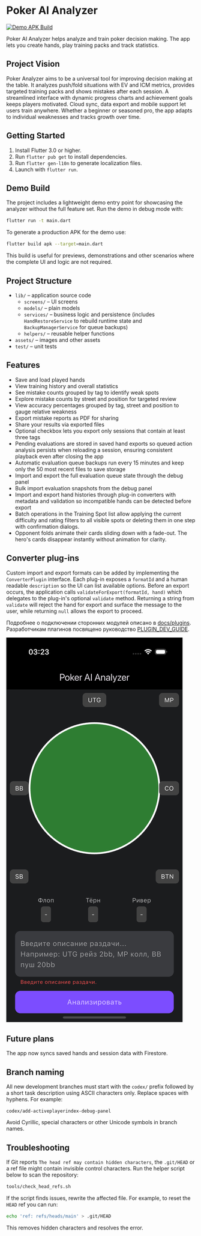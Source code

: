 # Poker AI Analyzer
<!-- 30/40 (Advanced Insights) -->

[![Demo APK Build](https://github.com/ClubBoss/Poker_Analyzer/actions/workflows/demo_build.yml/badge.svg)](https://github.com/ClubBoss/Poker_Analyzer/actions/workflows/demo_build.yml)

Poker AI Analyzer helps analyze and train poker decision making. The app lets you create hands, play training packs and track statistics.

## Project Vision

Poker Analyzer aims to be a universal tool for improving decision making at the table. It analyzes push/fold situations with EV and ICM metrics, provides targeted training packs and shows mistakes after each session. A streamlined interface with dynamic progress charts and achievement goals keeps players motivated. Cloud sync, data export and mobile support let users train anywhere. Whether a beginner or seasoned pro, the app adapts to individual weaknesses and tracks growth over time.


## Getting Started

1. Install Flutter 3.0 or higher.
2. Run `flutter pub get` to install dependencies.
3. Run `flutter gen-l10n` to generate localization files.
4. Launch with `flutter run`.

## Demo Build

The project includes a lightweight demo entry point for showcasing the
analyzer without the full feature set. Run the demo in debug mode with:

```bash
flutter run -t main.dart
```

To generate a production APK for the demo use:

```bash
flutter build apk --target=main.dart
```

This build is useful for previews, demonstrations and other scenarios
where the complete UI and logic are not required.

## Project Structure

- `lib/` – application source code
  - `screens/` – UI screens
  - `models/` – plain models
  - `services/` – business logic and persistence (includes `HandRestoreService` to rebuild runtime state and `BackupManagerService` for queue backups)
  - `helpers/` – reusable helper functions
- `assets/` – images and other assets
- `test/` – unit tests

## Features

- Save and load played hands
- View training history and overall statistics
- See mistake counts grouped by tag to identify weak spots
- Explore mistake counts by street and position for targeted review
- View accuracy percentages grouped by tag, street and position to gauge relative weakness
- Export mistake reports as PDF for sharing
- Share your results via exported files
- Optional checkbox lets you export only sessions that contain at least three tags
- Pending evaluations are stored in saved hand exports so queued
  action analysis persists when reloading a session, ensuring consistent
  playback even after closing the app
- Automatic evaluation queue backups run every 15 minutes and keep only
  the 50 most recent files to save storage
- Import and export the full evaluation queue state through the debug panel
- Bulk import evaluation snapshots from the debug panel
- Import and export hand histories through plug-in converters
  with metadata and validation so incompatible hands can be
  detected before export
- Batch operations in the Training Spot list allow applying the current
  difficulty and rating filters to all visible spots or deleting them in
  one step with confirmation dialogs.
- Opponent folds animate their cards sliding down with a fade-out. The hero's
  cards disappear instantly without animation for clarity.


## Converter plug-ins

Custom import and export formats can be added by implementing the
`ConverterPlugin` interface. Each plug-in exposes a `formatId` and a
human readable `description` so the UI can list available options. Before an
export occurs, the application calls `validateForExport(formatId, hand)` which
delegates to the plug-in's optional `validate` method. Returning a string from
`validate` will reject the hand for export and surface the message to the user,
while returning `null` allows the export to proceed.

Подробнее о подключении сторонних модулей описано в [docs/plugins](docs/plugins/README.md).
Разработчикам плагинов посвящено руководство [PLUGIN_DEV_GUIDE](docs/plugins/PLUGIN_DEV_GUIDE.md).

![screenshot](flutter_01.png)

## Future plans

The app now syncs saved hands and session data with Firestore.

## Branch naming

All new development branches must start with the `codex/` prefix followed by a
short task description using ASCII characters only. Replace spaces with hyphens.
For example:

```
codex/add-activeplayerindex-debug-panel
```

Avoid Cyrillic, special characters or other Unicode symbols in branch names.

## Troubleshooting

If Git reports `The head ref may contain hidden characters`, the `.git/HEAD` or
a ref file might contain invisible control characters. Run the helper script
below to scan the repository:

```bash
tools/check_head_refs.sh
```

If the script finds issues, rewrite the affected file. For example, to reset the
`HEAD` ref you can run:

```bash
echo 'ref: refs/heads/main' > .git/HEAD
```

This removes hidden characters and resolves the error.
